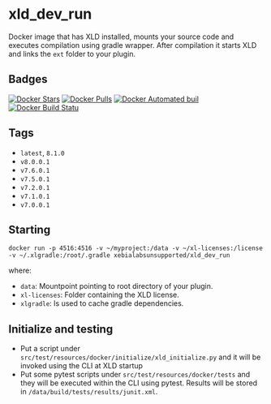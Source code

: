 # xld_dev_run #

Docker image that has XLD installed, mounts your source code and executes compilation using gradle wrapper. 
After compilation it starts XLD and links the `ext` folder to your plugin.

## Badges ##
[![Docker Stars](https://img.shields.io/docker/stars/xebialabsunsupported/xld_dev_compile.svg)]()
[![Docker Pulls](https://img.shields.io/docker/pulls/xebialabsunsupported/xld_dev_compile.svg)]()
[![Docker Automated buil](https://img.shields.io/docker/automated/xebialabsunsupported/xld_dev_compile.svg)]()
[![Docker Build Statu](https://img.shields.io/docker/build/xebialabsunsupported/xld_dev_compile.svg)]()

## Tags ##

* `latest`, `8.1.0`
* `v8.0.0.1`
* `v7.6.0.1`
* `v7.5.0.1`
* `v7.2.0.1`
* `v7.1.0.1`
* `v7.0.0.1`

## Starting ##

```
docker run -p 4516:4516 -v ~/myproject:/data -v ~/xl-licenses:/license -v ~/.xlgradle:/root/.gradle xebialabsunsupported/xld_dev_run
```

where:

* `data`: Mountpoint pointing to root directory of your plugin.
* `xl-licenses`: Folder containing the XLD license.
* `xlgradle`: Is used to cache gradle dependencies.

## Initialize and testing ##
+ Put a script under `src/test/resources/docker/initialize/xld_initialize.py` and it will be invoked using the CLI at XLD startup
+ Put some pytest scripts under `src/test/resources/docker/tests` and they will be executed within the CLI using pytest. Results will be stored in `/data/build/tests/results/junit.xml`.
